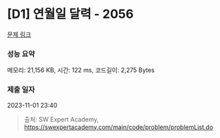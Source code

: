 # [D1] 연월일 달력 - 2056 

[문제 링크](https://swexpertacademy.com/main/code/problem/problemDetail.do?contestProbId=AV5QLkdKAz4DFAUq) 

### 성능 요약

메모리: 21,156 KB, 시간: 122 ms, 코드길이: 2,275 Bytes

### 제출 일자

2023-11-01 23:40



> 출처: SW Expert Academy, https://swexpertacademy.com/main/code/problem/problemList.do